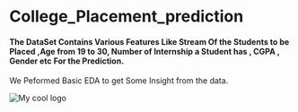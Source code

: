# College_Placement_prediction

#### The DataSet Contains Various Features Like Stream Of the Students to be Placed ,Age from 19 to 30, Number of Internship a Student has , CGPA , Gender etc For the Prediction.
We Peformed Basic EDA to get Some Insight from the data.

<img src="/docs/logo.png" alt="My cool logo"/>
